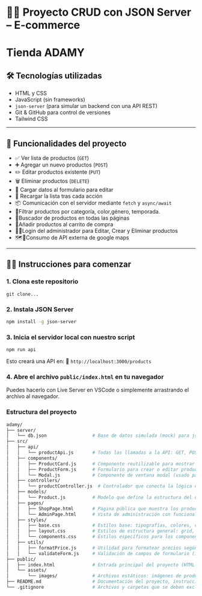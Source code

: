 # 👘👚 Proyecto CRUD con JSON Server – E-commerce

# Tienda ADAMY

## 🛠️ Tecnologías utilizadas

- HTML y CSS
- JavaScript (sin frameworks)
- `json-server` (para simular un backend con una API REST)
- Git & GitHub para control de versiones
- Tailwind CSS

---

## 🚀 Funcionalidades del proyecto

- ✅ Ver lista de productos (`GET`)
- ➕ Agregar un nuevo productos (`POST`)
- ✏️ Editar productos existente (`PUT`)
- 🗑️ Eliminar productos (`DELETE`)
- 🧠 Cargar datos al formulario para editar
- 🔄 Recargar la lista tras cada acción
- 📦 Comunicación con el servidor mediante `fetch` y `async/await`
- 📁Filtrar productos por categoría, color,género, temporada.
- 🔎Buscador de productos en todas las páginas
- 🛒Añadir productos al carrito de compra
- 🙍‍♂️Login del administrador para Editar, Crear y Eliminar productos
- 🗺🚩Consumo de API externa de google maps

---

## 🧑‍💻 Instrucciones para comenzar

### 1. Clona este repositorio
```
git clone...
```

### 2. Instala JSON Server

```bash
npm install -g json-server
```

### 3. Inicia el servidor local con nuestro script

```bash
npm run api
```

Esto creará una API en:
📍 `http://localhost:3000/products`

### 4. Abre el archivo `public/index.html` en tu navegador

Puedes hacerlo con Live Server en VSCode o simplemente arrastrando el archivo al navegador.

### Estructura del proyecto

```bash
adamy/
├── server/
│   └── db.json                 # Base de datos simulada (mock) para json-server
├── src/
│   ├── api/
│   │   └── productApi.js       # Todas las llamadas a la API: GET, POST, PUT, DELETE
│   ├── components/
│   │   ├── ProductCard.js      # Componente reutilizable para mostrar un producto
│   │   ├── ProductForm.js      # Formulario para crear o editar productos
│   │   └── Modal.js            # Componente de ventana modal (usado para confirmaciones o formularios)
│   ├── controllers/
│   │   └── productController.js  # Controlador que conecta la lógica de UI con la API
│   ├── models/
│   │   └── Product.js          # Modelo que define la estructura del objeto Producto
│   ├── pages/
│   │   ├── ShopPage.html       # Página pública que muestra los productos (catálogo)
│   │   └── AdminPage.html      # Vista de administración con funcionalidades CRUD
│   ├── styles/
│   │   ├── base.css            # Estilos base: tipografías, colores, variables, reset CSS
│   │   ├── layout.css          # Estilos de estructura general: grid, flex, espaciado
│   │   └── components.css      # Estilos específicos para los componentes de UI (cards, botones, modales)
│   ├── utils/
│   │   ├── formatPrice.js      # Utilidad para formatear precios según moneda
│   │   └── validateForm.js     # Validación de campos de formulario (inputs vacíos, tipos, etc.)
├── public/
│   ├── index.html              # Entrada principal del proyecto (HTML raíz)
│   └── assets/
│       └── images/             # Archivos estáticos: imágenes de productos y logotipo
├── README.md                   # Documentación del proyecto, instrucciones y dependencias
└── .gitignore                  # Archivos y carpetas que se deben excluir del repositorio (como node_modules)


```

